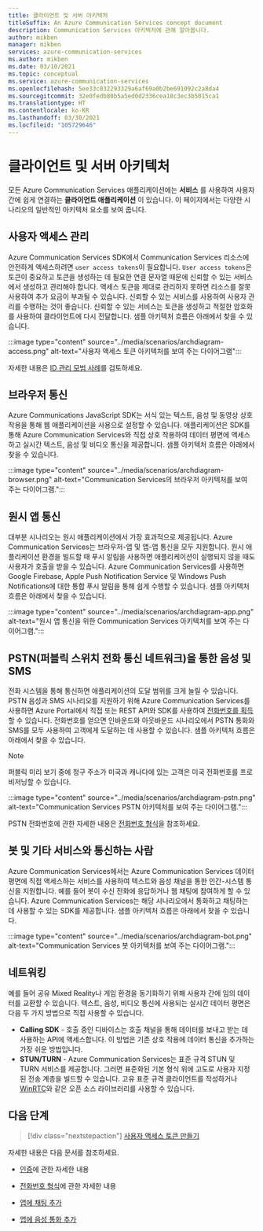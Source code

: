 ```yaml
---
title: 클라이언트 및 서버 아키텍처
titleSuffix: An Azure Communication Services concept document
description: Communication Services 아키텍처에 관해 알아봅니다.
author: mikben
manager: mikben
services: azure-communication-services
ms.author: mikben
ms.date: 03/10/2021
ms.topic: conceptual
ms.service: azure-communication-services
ms.openlocfilehash: 5ee33c032293329a6af69a0b2be691092c2a8da4
ms.sourcegitcommit: 32e0fedb80b5a5ed0d2336cea18c3ec3b5015ca1
ms.translationtype: HT
ms.contentlocale: ko-KR
ms.lasthandoff: 03/30/2021
ms.locfileid: "105729646"
---
```

# <a name="client-and-server-architecture"></a>클라이언트 및 서버 아키텍처

모든 Azure Communication Services 애플리케이션에는 **서비스** 를 사용하여 사용자 간에 쉽게 연결하는 **클라이언트 애플리케이션** 이 있습니다. 이 페이지에서는 다양한 시나리오의 일반적인 아키텍처 요소를 보여 줍니다.

## <a name="user-access-management"></a>사용자 액세스 관리

Azure Communication Services SDK에서 Communication Services 리소스에 안전하게 액세스하려면 `user access tokens`이 필요합니다. `User access tokens`은 토큰이 중요하고 토큰을 생성하는 데 필요한 연결 문자열 때문에 신뢰할 수 있는 서비스에서 생성하고 관리해야 합니다. 액세스 토큰을 제대로 관리하지 못하면 리소스를 잘못 사용하여 추가 요금이 부과될 수 있습니다. 신뢰할 수 있는 서비스를 사용하여 사용자 관리를 수행하는 것이 좋습니다. 신뢰할 수 있는 서비스는 토큰을 생성하고 적절한 암호화를 사용하여 클라이언트에 다시 전달합니다. 샘플 아키텍처 흐름은 아래에서 찾을 수 있습니다.

:::image type="content" source="../media/scenarios/archdiagram-access.png" alt-text="사용자 액세스 토큰 아키텍처를 보여 주는 다이어그램":::

자세한 내용은 [ID 관리 모범 사례](../../security/fundamentals/identity-management-best-practices.md)를 검토하세요.

## <a name="browser-communication"></a>브라우저 통신

Azure Communications JavaScript SDK는 서식 있는 텍스트, 음성 및 동영상 상호 작용을 통해 웹 애플리케이션을 사용으로 설정할 수 있습니다. 애플리케이션은 SDK를 통해 Azure Communication Services와 직접 상호 작용하여 데이터 평면에 액세스하고 실시간 텍스트, 음성 및 비디오 통신을 제공합니다. 샘플 아키텍처 흐름은 아래에서 찾을 수 있습니다.

:::image type="content" source="../media/scenarios/archdiagram-browser.png" alt-text="Communication Services의 브라우저 아키텍처를 보여 주는 다이어그램.":::

## <a name="native-app-communication"></a>원시 앱 통신

대부분 시나리오는 원시 애플리케이션에서 가장 효과적으로 제공됩니다. Azure Communication Services는 브라우저-앱 및 앱-앱 통신을 모두 지원합니다.  원시 애플리케이션 환경을 빌드할 때 푸시 알림을 사용하면 애플리케이션이 실행되지 않을 때도 사용자가 호출을 받을 수 있습니다. Azure Communication Services를 사용하면 Google Firebase, Apple Push Notification Service 및 Windows Push Notifications에 대한 통합 푸시 알림을 통해 쉽게 수행할 수 있습니다. 샘플 아키텍처 흐름은 아래에서 찾을 수 있습니다.

:::image type="content" source="../media/scenarios/archdiagram-app.png" alt-text="원시 앱 통신을 위한 Communication Services 아키텍처를 보여 주는 다이어그램.":::

## <a name="voice-and-sms-over-the-public-switched-telephony-network-pstn"></a>PSTN(퍼블릭 스위치 전화 통신 네트워크)을 통한 음성 및 SMS

전화 시스템을 통해 통신하면 애플리케이션의 도달 범위를 크게 늘릴 수 있습니다. PSTN 음성과 SMS 시나리오를 지원하기 위해 Azure Communication Services를 사용하면 Azure Portal에서 직접 또는 REST API와 SDK를 사용하여 [전화번호를 획득](../quickstarts/telephony-sms/get-phone-number.md)할 수 있습니다. 전화번호를 얻으면 인바운드와 아웃바운드 시나리오에서 PSTN 통화와 SMS를 모두 사용하여 고객에게 도달하는 데 사용할 수 있습니다. 샘플 아키텍처 흐름은 아래에서 찾을 수 있습니다.

> [!Note]
> 퍼블릭 미리 보기 중에 청구 주소가 미국과 캐나다에 있는 고객은 미국 전화번호를 프로비저닝할 수 있습니다.

:::image type="content" source="../media/scenarios/archdiagram-pstn.png" alt-text="Communication Services PSTN 아키텍처를 보여 주는 다이어그램.":::

PSTN 전화번호에 관한 자세한 내용은 [전화번호 형식](../concepts/telephony-sms/plan-solution.md)을 참조하세요.

## <a name="humans-communicating-with-bots-and-other-services"></a>봇 및 기타 서비스와 통신하는 사람

Azure Communication Services에서는 Azure Communication Services 데이터 평면에 직접 액세스하는 서비스를 사용하여 텍스트와 음성 채널을 통한 인간-시스템 통신을 지원합니다. 예를 들어 봇이 수신 전화에 응답하거나 웹 채팅에 참여하게 할 수 있습니다. Azure Communication Services는 해당 시나리오에서 통화하고 채팅하는 데 사용할 수 있는 SDK를 제공합니다. 샘플 아키텍처 흐름은 아래에서 찾을 수 있습니다.

:::image type="content" source="../media/scenarios/archdiagram-bot.png" alt-text="Communication Services 봇 아키텍처를 보여 주는 다이어그램.":::

## <a name="networking"></a>네트워킹

예를 들어 공유 Mixed Reality나 게임 환경을 동기화하기 위해 사용자 간에 임의 데이터를 교환할 수 있습니다. 텍스트, 음성, 비디오 통신에 사용되는 실시간 데이터 평면은 다음 두 가지 방법으로 직접 사용할 수 있습니다.

- **Calling SDK** - 호출 중인 디바이스는 호출 채널을 통해 데이터를 보내고 받는 데 사용하는 API에 액세스합니다. 이 방법은 기존 상호 작용에 데이터 통신을 추가하는 가장 쉬운 방법입니다.
- **STUN/TURN** - Azure Communication Services는 표준 규격 STUN 및 TURN 서비스를 제공합니다. 그러면 표준화된 기본 형식 위에 고도로 사용자 지정된 전송 계층을 빌드할 수 있습니다. 고유 표준 규격 클라이언트를 작성하거나 [WinRTC](https://github.com/microsoft/winrtc)와 같은 오픈 소스 라이브러리를 사용할 수 있습니다.

## <a name="next-steps"></a>다음 단계

> [!div class="nextstepaction"]
> [사용자 액세스 토큰 만들기](../quickstarts/access-tokens.md)

자세한 내용은 다음 문서를 참조하세요.

- [인증](../concepts/authentication.md)에 관한 자세한 내용
- [전화번호 형식](../concepts/telephony-sms/plan-solution.md)에 관한 자세한 내용

- [앱에 채팅 추가](../quickstarts/chat/get-started.md)
- [앱에 음성 통화 추가](../quickstarts/voice-video-calling/getting-started-with-calling.md)
